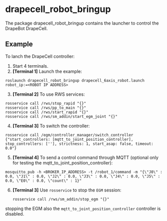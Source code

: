 # drapecell_robot_bringup
The package drapecell_robot_bringup contains the launcher to control the DrapeBot DrapeCell.

## Example
To lanch the DrapeCell controller:

1. Start 4 terminals.
2. **[Terminal 1]** Launch the example:
```
roslaunch drapecell_robot_bringup drapecell_6axis_robot.launch robot_ip:=<ROBOT IP ADDRESS>
```

3. **[Terminal 2]** To use RWS services:
```
rosservice call /rws/stop_rapid "{}"
rosservice call /rws/pp_to_main "{}"
rosservice call /rws/start_rapid "{}"
rosservice call /rws/sm_addin/start_egm_joint "{}"
```

4. **[Terminal 3]** To switch the controller:
```
rosservice call /egm/controller_manager/switch_controller {"start_controllers: [mqtt_to_joint_position_controller], stop_controllers: [''], strictness: 1, start_asap: false, timeout: 0.0"}
```

5. **[Terminal 4]** To send a control command through MQTT (optional only for testing the mqtt_to_joint_position_controller):
```
mosquitto_pub -h <BROKER_IP_ADDRESS> -t /robot_1/command -m "{\"J0\" : 0.0, \"J1\" : 0.0, \"J2\" : 0.0, \"J3\" : 0.0, \"J4\" : 0.0, \"J5\" : 0.0, \"E0\" : 0.0, \"count\" : 1}"
```

6. **[Terminal 3]** Use `rosservice` to stop the `EGM` session:
   ```
   rosservice call /rws/sm_addin/stop_egm "{}"
   ```
stopping the EGM also the `mqtt_to_joint_position_controller` controller is disabled.
